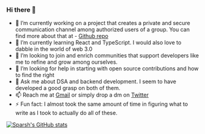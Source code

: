 ### Hi there 👋

- 🔭 I’m currently working on a project that creates a private and secure communication channel among authorized users of a group. You can find more about that at - [Github repo](https://github.com/benasus25/intra-organisational-server)
- 🌱 I’m currently learning React and TypeScript. I would also love to dabble in the world of web 3.0
- 👯 I’m looking to join and enrich communities that support developers like me to refine and grow among ourselves. 
- 🤔 I’m looking for help in starting with open source contributions and how to find the right 
- 💬 Ask me about DSA and backend development. I seem to have developed a good grasp on both of them.
- 📫 Reach me at [Gmail](sparshsinha.spavis@gmail.com) or simply drop a dm on [Twitter](https://twitter.com/sparshtwts)
- ⚡ Fun fact: I almost took the same amount of time in figuring what to write as I took to actually do all of these.

[![Sparsh's GitHub stats](https://github-readme-stats.vercel.app/api?username=benasus25&count_private=true)](https://github.com/benasus25/github-readme-stats)

<!--
**benasus25/benasus25** is a ✨ _special_ ✨ repository because its `README.md` (this file) appears on your GitHub profile.

Here are some ideas to get you started:

- 🔭 I’m currently working on a project that creates a private and secure communication channel among authorized users of a group. You can find more about that at - [Github repo](https://github.com/benasus25/intra-organisational-server)
- 🌱 I’m currently learning React and TypeScript. I would also love to dabble in the world of web 3.0
- 👯 I’m looking to join and enrich communities that support developers like me to refine and grow among ourselves. 
- 🤔 I’m looking for help in starting with open source contributions and how to find the right 
- 💬 Ask me about DSA and backend development. I seem to have developed a good grasp on both of them.
- 📫 Reach me at sparshsinha.spavis@gmail.com or simply drop a dm on [Twitter](https://twitter.com/sparshtwts)
- ⚡ Fun fact: I almost took the same amount of time in figuring what to write as I took to actually do all of these.


-->
